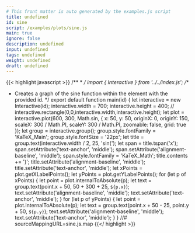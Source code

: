 ```yaml
---
# This front matter is auto generated by the examples.js script
title: undefined
id: sine
script: /examples/plots/sine.js
main: true
ignore: false
description: undefined
input: undefined
tags: undefined
weight: undefined
draft: undefined
---
```


{{< highlight javascript >}}
/**
*
*/
import { Interactive } from '../../index.js';
/**
* Creates a graph of the sine function within the element with the provided id.
*/
export default function main(id) {
    let interactive = new Interactive(id);
    interactive.width = 700;
    interactive.height = 400;
    // interactive.rectangle(0,0,interactive.width,interactive.height);
    let plot = interactive.plot(600, 300, Math.sin, {
        x: 50,
        y: 50,
        originX: 0,
        originY: 150,
        scaleX: 300 / Math.PI,
        scaleY: 300 / Math.PI,
        zoomable: false,
        grid: true
    });
    let group = interactive.group();
    group.style.fontFamily = 'KaTeX_Main';
    group.style.fontSize = '22px';
    let title = group.text(interactive.width / 2, 25, 'sin(');
    let span = title.tspan('x');
    span.setAttribute('text-anchor', 'middle');
    span.setAttribute('alignment-baseline', 'middle');
    span.style.fontFamily = 'KaTeX_Math';
    title.contents += ')';
    title.setAttribute('alignment-baseline', 'middle');
    title.setAttribute('text-anchor', 'middle');
    let xPoints = plot.getXLabelPoints();
    let yPoints = plot.getYLabelPoints();
    for (let p of xPoints) {
        let point = plot.internalToAbsolute(p);
        let text = group.text(point.x + 50, 50 + 300 + 25, `${p.x}`);
        text.setAttribute('alignment-baseline', 'middle');
        text.setAttribute('text-anchor', 'middle');
    }
    for (let p of yPoints) {
        let point = plot.internalToAbsolute(p);
        let text = group.text(point.x + 50 - 25, point.y + 50, `${p.y}`);
        text.setAttribute('alignment-baseline', 'middle');
        text.setAttribute('text-anchor', 'middle');
    }
}
//# sourceMappingURL=sine.js.map
{{</ highlight >}}

